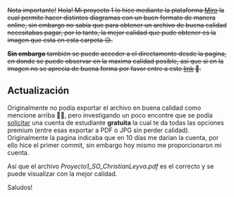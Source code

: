 ~~Nota importante!~~
~~Hola! Mi proyecto 1 lo hice mediante la plataforma [Miro](https://miro.com/) la cual permite hacer distintos diagramas con un buen formato de manera online, sin embargo no sabía que para obtener un archivo de buena calidad necesitabas pagar, por lo tanto, la mejor calidad que pude obtener es la imagen que esta en esta carpeta 😥.~~

~~**Sin embargo** también se puede acceder a el directamente desde la pagina, en donde se puede observar en la maxima calidad posible, asi que si en la imagen no se aprecia de buena forma por favor entre a este [link](https://miro.com/app/board/uXjVOKNX6yo=/?invite_link_id=660405915812) 👀.~~

## Actualización

Originalmente no podía exportar el archivo en buena calidad como mencione arriba ☝🏼, pero investigando un poco encontre que se podía [solicitar](https://miro.com/education-whiteboard/) una cuenta de estudiante **gratuita** la cual te da todas las opciones premium (entre esas exportar a PDF o JPG sin perder calidad). Originalmente la pagina indicaba que en 10 días me darian la cuenta, por ello hice el primer commit, sin embargo hoy mismo me proporcionaron mi cuenta. 

Así que el archivo *Proyecto1_SO_ChristianLeyva.pdf* es el correcto y se puede visualizar con la mejor calidad.

Saludos!